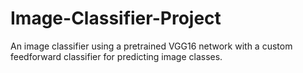 # Image-Classifier-Project
An image classifier using a pretrained VGG16 network with a custom feedforward classifier for predicting image classes.
